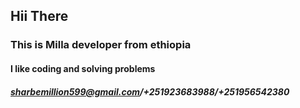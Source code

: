 ## Hii There
### This is Milla developer from ethiopia 
#### I like coding and solving problems 
##### sharbemillion599@gmail.com/+251923683988/+251956542380

